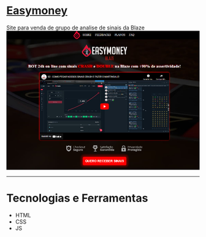 # <a href="https://vicctorneve.github.io/site-Easymoney/">Easymoney</a>
 Site para venda de grupo de analise de sinais da Blaze
 <br>
<img src="assets/image/readme/site-readme.png" alt="Foto do site">

<hr>
<h1>Tecnologias e Ferramentas</h1>
<ul>
   <li>HTML
   <li>CSS
   <li>JS
</ul>


